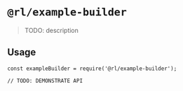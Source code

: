 # `@rl/example-builder`

> TODO: description

## Usage

```
const exampleBuilder = require('@rl/example-builder');

// TODO: DEMONSTRATE API
```
